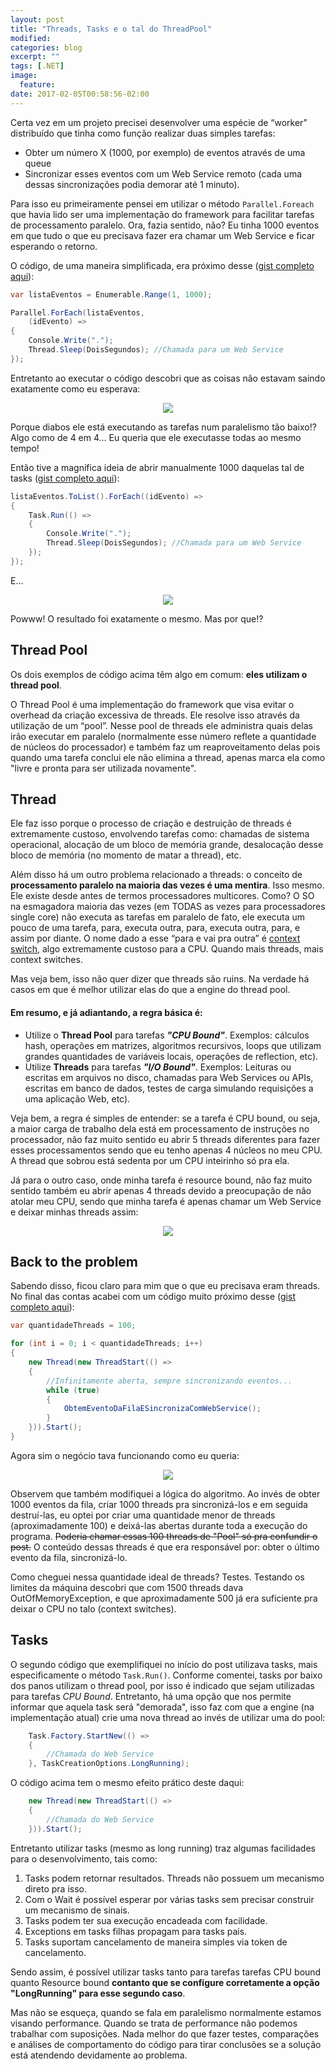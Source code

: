 ```yaml
---
layout: post
title: "Threads, Tasks e o tal do ThreadPool"
modified:
categories: blog
excerpt: ""
tags: [.NET]
image:
  feature:
date: 2017-02-05T00:58:56-02:00
---
```


Certa vez em um projeto precisei desenvolver uma espécie de “worker” distribuído que tinha como função realizar duas simples tarefas:

- Obter um número X (1000, por exemplo) de eventos através de uma queue
- Sincronizar esses eventos com um Web Service remoto (cada uma dessas sincronizações podia demorar até 1 minuto).

Para isso eu primeiramente pensei em utilizar o método `Parallel.Foreach` que havia lido ser uma implementação do framework para facilitar tarefas de processamento paralelo. Ora, fazia sentido, não? Eu tinha 1000 eventos em que tudo o que eu precisava fazer era chamar um Web Service e ficar esperando o retorno. 

O código, de uma maneira simplificada, era próximo desse ([gist completo aqui]( https://gist.github.com/fabriciorissetto/69cfb8188cbab6c61eed30b6f814cdbf)):

```c#
var listaEventos = Enumerable.Range(1, 1000);

Parallel.ForEach(listaEventos,
    (idEvento) =>
{
    Console.Write(".");
    Thread.Sleep(DoisSegundos); //Chamada para um Web Service
});
```

Entretanto ao executar o código descobri que as coisas não estavam saindo exatamente como eu esperava:

<div style="text-align:center">
    <img src="{{ site.url }}/images/2017-02-03-threadsetasks/parallel.gif" />
</div>

Porque diabos ele está executando as tarefas num paralelismo tão baixo!? Algo como de 4 em 4... Eu queria que ele executasse todas ao mesmo tempo!

Então tive a magnífica ideia de abrir manualmente 1000 daquelas tal de tasks ([gist completo aqui]( https://gist.github.com/fabriciorissetto/ca78913af7cadc5abb6550e7aad34bee)):

```csharp
listaEventos.ToList().ForEach((idEvento) =>
{
    Task.Run(() =>
    {
        Console.Write(".");
        Thread.Sleep(DoisSegundos); //Chamada para um Web Service
    });
});
```

E... 

<div style="text-align:center">
    <img src="{{ site.url }}/images/2017-02-03-threadsetasks/parallel.gif">
</div>

Powww! O resultado foi exatamente o mesmo. Mas por que!?

## Thread Pool
Os dois exemplos de código acima têm algo em comum: **eles utilizam o thread pool**.

O Thread Pool é uma implementação do framework que visa evitar o overhead da criação excessiva de threads. Ele resolve isso através da utilização de um “pool”. Nesse pool de threads ele administra quais delas irão executar em paralelo (normalmente esse número reflete a quantidade de núcleos do processador) e também faz um reaproveitamento delas pois quando uma tarefa conclui ele não elimina a thread, apenas marca ela como "livre e pronta para ser utilizada novamente".

## Thread
Ele faz isso porque o processo de criação e destruição de threads é extremamente custoso, envolvendo tarefas como: chamadas de sistema operacional, alocação de um bloco de memória grande, desalocação desse bloco de memória (no momento de matar a thread), etc. 

Além disso há um outro problema relacionado a threads: o conceito de **processamento paralelo na maioria das vezes é uma mentira**. Isso mesmo. Ele existe desde antes de termos processadores multicores. Como? O SO na esmagadora maioria das vezes (em TODAS as vezes para processadores single core) não executa as tarefas em paralelo de fato, ele executa um pouco de uma tarefa, para, executa outra, para, executa outra, para, e assim por diante. O nome dado a esse “para e vai pra outra” é [context switch]( https://en.wikipedia.org/wiki/Context_switch), algo extremamente custoso para a CPU. Quando mais threads, mais context switches. 

Mas veja bem, isso não quer dizer que threads são ruins. Na verdade há casos em que é melhor utilizar elas do que a engine do thread pool. 

#### Em resumo, e já adiantando, a regra básica é:

- Utilize o **Thread Pool** para tarefas ***"CPU Bound"***. Exemplos: cálculos hash, operações em matrizes, algoritmos recursivos, loops que utilizam grandes quantidades de variáveis locais, operações de reflection, etc).
- Utilize **Threads** para tarefas ***"I/O Bound"***. Exemplos: Leituras ou escritas em arquivos no disco, chamadas para Web Services ou APIs, escritas em banco de dados, testes de carga simulando requisições a uma aplicação Web, etc).

Veja bem, a regra é simples de entender: se a tarefa é CPU bound, ou seja, a maior carga de trabalho dela está em processamento de instruções no processador, não faz muito sentido eu abrir 5 threads diferentes para fazer esses processamentos sendo que eu tenho apenas 4 núcleos no meu CPU. A thread que sobrou está sedenta por um CPU inteirinho só pra ela.

Já para o outro caso, onde minha tarefa é resource bound, não faz muito sentido também eu abrir apenas 4 threads devido a preocupação de não atolar meu CPU, sendo que minha tarefa é apenas chamar um Web Service e deixar minhas threads assim:

<div style="text-align:center">
    <img src="{{ site.url }}/images/2017-02-03-threadsetasks/bored.png">
</div>

## Back to the problem

Sabendo disso, ficou claro para mim que o que eu precisava eram threads. No final das contas acabei com um código muito próximo desse ([gist completo aqui](https://gist.github.com/fabriciorissetto/96b9db06f17bd10f4fdd0ab969a83845)):

```c#
var quantidadeThreads = 100;

for (int i = 0; i < quantidadeThreads; i++)
{
    new Thread(new ThreadStart(() =>
    {
        //Infinitamente aberta, sempre sincronizando eventos...
        while (true)
        {
            ObtemEventoDaFilaESincronizaComWebService();
        }
    })).Start();
}
```

Agora sim o negócio tava funcionando como eu queria:

<div style="text-align:center">
    <img src="{{ site.url }}/images/2017-02-03-threadsetasks/threads.gif">
</div>

Observem que também modifiquei a lógica do algoritmo. Ao invés de obter 1000 eventos da fila, criar 1000 threads pra sincronizá-los e em seguida destruí-las, eu optei por criar uma quantidade menor de threads (aproximadamente 100) e deixá-las abertas durante toda a execução do programa. <del>Poderia chamar essas 100 threads de "Pool" só pra confundir o post.</del> O conteúdo dessas threads é que era responsável por: obter o último evento da fila, sincronizá-lo.

Como cheguei nessa quantidade ideal de threads? Testes. Testando os limites da máquina descobri que com 1500 threads dava OutOfMemoryException, e que aproximadamente 500 já era suficiente pra deixar o CPU no talo (context switches).

## Tasks

O segundo código que exemplifiquei no início do post utilizava tasks, mais especificamente o método `Task.Run()`. Conforme comentei, tasks por baixo dos panos utilizam o thread pool, por isso é indicado que sejam utilizadas para tarefas *CPU Bound*. Entretanto, há uma opção que nos permite informar que aquela task será "demorada", isso faz com que a engine (na implementação atual) crie uma nova thread ao invés de utilizar uma do pool:

```c#
    Task.Factory.StartNew(() =>
    {
        //Chamada do Web Service
    }, TaskCreationOptions.LongRunning);
```

O código acima tem o mesmo efeito prático deste daqui:

```c#
    new Thread(new ThreadStart(() =>
    {
        //Chamada do Web Service
    })).Start();
```

Entretanto utilizar tasks (mesmo as long running) traz algumas facilidades para o desenvolvimento, tais como:

1. Tasks podem retornar resultados. Threads não possuem um mecanismo direto pra isso.
2. Com o Wait é possível esperar por várias tasks sem precisar construir um mecanismo de sinais.
3. Tasks podem ter sua execução encadeada com facilidade.
4. Exceptions em tasks filhas propagam para tasks pais.
5. Tasks suportam cancelamento de maneira simples via token de cancelamento.

Sendo assim, é possível utilizar tasks tanto para tarefas tarefas CPU bound quanto Resource bound **contanto que se configure corretamente a opção "LongRunning" para esse segundo caso**.  

Mas não se esqueça, quando se fala em paralelismo normalmente estamos visando performance. Quando se trata de performance não podemos trabalhar com suposições. Nada melhor do que fazer testes, comparações e análises de comportamento do código para tirar conclusões se a solução está atendendo devidamente ao problema.